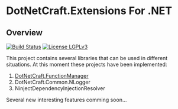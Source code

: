 DotNetCraft.Extensions For .NET
==========

## Overview

[![Build Status](https://travis-ci.org/DotNetCraft/DotNetCraft.Extensions.svg?branch=master)](https://travis-ci.org/DotNetCraft/DotNetCraft.Extensions) [![License LGPLv3](https://img.shields.io/badge/license-LGPLv3-green.svg)](http://www.gnu.org/licenses/lgpl-3.0.html)

This project contains several libraries that can be used in different situations. At this moment these projects have been implemented:
1. [DotNetCraft.FunctionManager](https://github.com/DotNetCraft/DotNetCraft.Extensions/wiki/DotNetCraft.FunctionManager)
2. DotNetCraft.Common.NLogger
3. NinjectDependencyInjectionResolver

Several new interesting features comming soon...
